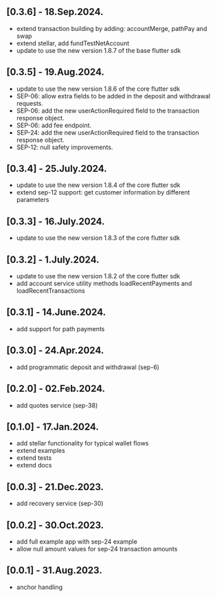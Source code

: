 ## [0.3.6] - 18.Sep.2024.
- extend transaction building by adding: accountMerge, pathPay and swap
- extend stellar, add fundTestNetAccount
- update to use the new version 1.8.7 of the base flutter sdk

## [0.3.5] - 19.Aug.2024.
- update to use the new version 1.8.6 of the core flutter sdk
- SEP-06: allow extra fields to be added in the deposit and withdrawal requests.
- SEP-06: add the new userActionRequired field to the transaction response object.
- SEP-06: add fee endpoint.
- SEP-24: add the new userActionRequired field to the transaction response object.
- SEP-12: null safety improvements.

## [0.3.4] - 25.July.2024.
- update to use the new version 1.8.4 of the core flutter sdk
- extend sep-12 support: get customer information by different parameters

## [0.3.3] - 16.July.2024.
- update to use the new version 1.8.3 of the core flutter sdk

## [0.3.2] - 1.July.2024.
- update to use the new version 1.8.2 of the core flutter sdk
- add account service utility methods loadRecentPayments and loadRecentTransactions

## [0.3.1] - 14.June.2024.
- add support for path payments

## [0.3.0] - 24.Apr.2024.
- add programmatic deposit and withdrawal (sep-6)

## [0.2.0] - 02.Feb.2024.
- add quotes service (sep-38)

## [0.1.0] - 17.Jan.2024.
- add stellar functionality for typical wallet flows
- extend examples
- extend tests
- extend docs

## [0.0.3] - 21.Dec.2023.
- add recovery service (sep-30)

## [0.0.2] - 30.Oct.2023.
- add full example app with sep-24 example
- allow null amount values for sep-24 transaction amounts

## [0.0.1] - 31.Aug.2023.
- anchor handling
